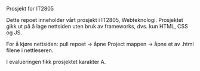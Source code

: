 Prosjekt for IT2805

Dette repoet inneholder vårt prosjekt i IT2805, Webteknologi. Prosjektet gikk ut på å lage nettsiden uten bruk av frameworks, dvs. kun HTML, CSS og JS.

For å kjøre nettsiden: pull repoet -> åpne Project mappen -> åpne et av .html filene i nettleseren.

I evalueringen fikk prosjektet karakter A.
